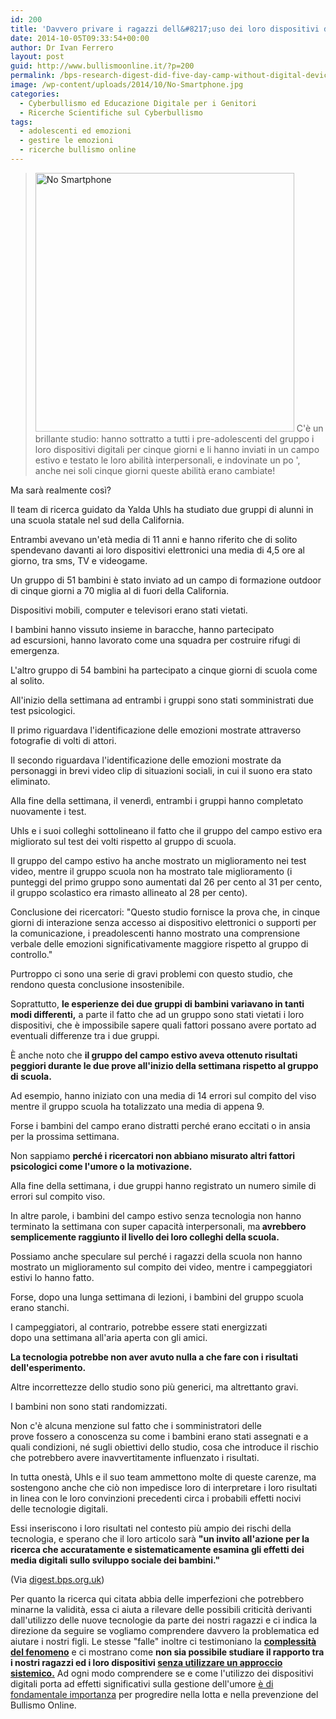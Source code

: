 ```yaml
---
id: 200
title: 'Davvero privare i ragazzi dell&#8217;uso dei loro dispositivi digitali incrementa le loro abilità interpersonali?'
date: 2014-10-05T09:33:54+00:00
author: Dr Ivan Ferrero
layout: post
guid: http://www.bullismoonline.it/?p=200
permalink: /bps-research-digest-did-five-day-camp-without-digital-devices-really-boost-childrens-interpersonal-skills/
image: /wp-content/uploads/2014/10/No-Smartphone.jpg
categories:
  - Cyberbullismo ed Educazione Digitale per i Genitori
  - Ricerche Scientifiche sul Cyberbullismo
tags:
  - adolescenti ed emozioni
  - gestire le emozioni
  - ricerche bullismo online
---
```

<blockquote><a href="http://www.bullismoonline.it/wp-content/uploads/2014/10/No-Smartphone.jpg"><img class="alignleft wp-image-204 size-full" src="http://www.bullismoonline.it/wp-content/uploads/2014/10/No-Smartphone.jpg" alt="No Smartphone" width="414" height="414" /></a> C'è un brillante studio: hanno sottratto a tutti i pre-adolescenti del gruppo i loro dispositivi digitali per cinque giorni e li hanno inviati in un campo estivo e testato le loro abilità interpersonali, e indovinate un po ', anche nei soli cinque giorni queste abilità erano cambiate!</blockquote>
Ma sarà realmente così?

Il team di ricerca guidato da Yalda Uhls ha studiato due gruppi di alunni in una scuola statale nel sud della California.

Entrambi avevano un'età media di 11 anni e hanno riferito che di solito spendevano davanti ai loro dispositivi elettronici una media di 4,5 ore al giorno, tra sms, TV e videogame.

Un gruppo di 51 bambini è stato inviato ad un campo di formazione outdoor di cinque giorni a 70 miglia al di fuori della California.

Dispositivi mobili, computer e televisori erano stati vietati.

I bambini hanno vissuto insieme in baracche, hanno partecipato ad escursioni, hanno lavorato come una squadra per costruire rifugi di emergenza.

L'altro gruppo di 54 bambini ha partecipato a cinque giorni di scuola come al solito.

All'inizio della settimana ad entrambi i gruppi sono stati somministrati due test psicologici.

Il primo riguardava l'identificazione delle emozioni mostrate attraverso fotografie di volti di attori.

Il secondo riguardava l'identificazione delle emozioni mostrate da personaggi in brevi video clip di situazioni sociali, in cui il suono era stato eliminato.

Alla fine della settimana, il venerdì, entrambi i gruppi hanno completato nuovamente i test.

Uhls e i suoi colleghi sottolineano il fatto che il gruppo del campo estivo era migliorato sul test dei volti rispetto al gruppo di scuola.

Il gruppo del campo estivo ha anche mostrato un miglioramento nei test video, mentre il gruppo scuola non ha mostrato tale miglioramento (i punteggi del primo gruppo sono aumentati dal 26 per cento al 31 per cento, il gruppo scolastico era rimasto allineato al 28 per cento).

Conclusione dei ricercatori: "Questo studio fornisce la prova che, in cinque giorni di interazione senza accesso ai dispositivo elettronici o supporti per la comunicazione, i preadolescenti hanno mostrato una comprensione verbale delle emozioni significativamente maggiore rispetto al gruppo di controllo."

Purtroppo ci sono una serie di gravi problemi con questo studio, che rendono questa conclusione insostenibile.

Soprattutto, <strong>le esperienze dei due gruppi di bambini variavano in tanti modi differenti,</strong> a parte il fatto che ad un gruppo sono stati vietati i loro dispositivi, che è impossibile sapere quali fattori possano avere portato ad eventuali differenze tra i due gruppi.

È anche noto che <strong>il gruppo del campo estivo aveva ottenuto risultati peggiori durante le due prove all'inizio della settimana rispetto al gruppo di scuola.</strong>

Ad esempio, hanno iniziato con una media di 14 errori sul compito del viso mentre il gruppo scuola ha totalizzato una media di appena 9.

Forse i bambini del campo erano distratti perché erano eccitati o in ansia per la prossima settimana.

Non sappiamo <strong>perché i ricercatori non abbiano misurato altri fattori psicologici come l'umore o la motivazione.</strong>

Alla fine della settimana, i due gruppi hanno registrato un numero simile di errori sul compito viso.

In altre parole, i bambini del campo estivo senza tecnologia non hanno terminato la settimana con super capacità interpersonali, ma<strong> avrebbero semplicemente raggiunto il livello dei loro colleghi della scuola.</strong>

Possiamo anche speculare sul perché i ragazzi della scuola non hanno mostrato un miglioramento sul compito dei video, mentre i campeggiatori estivi lo hanno fatto.

Forse, dopo una lunga settimana di lezioni, i bambini del gruppo scuola erano stanchi.

I campeggiatori, al contrario, potrebbe essere stati energizzati dopo una settimana all'aria aperta con gli amici.

<strong>La tecnologia potrebbe non aver avuto nulla a che fare con i risultati dell'esperimento.</strong>

Altre incorrettezze dello studio sono più generici, ma altrettanto gravi.

I bambini non sono stati randomizzati.

Non c'è alcuna menzione sul fatto che i somministratori delle prove fossero a conoscenza su come i bambini erano stati assegnati e a quali condizioni, né sugli obiettivi dello studio, cosa che introduce il rischio che potrebbero avere inavvertitamente influenzato i risultati.

In tutta onestà, Uhls e il suo team ammettono molte di queste carenze, ma sostengono anche che ciò non impedisce loro di interpretare i loro risultati in linea con le loro convinzioni precedenti circa i probabili effetti nocivi delle tecnologie digitali.

Essi inseriscono i loro risultati nel contesto più ampio dei rischi della tecnologia, e sperano che il loro articolo sarà <strong>"un invito all'azione per la ricerca che accuratamente e sistematicamente esamina gli effetti dei media digitali sullo sviluppo sociale dei bambini."</strong>
<div class="expresscurate_source" style="height: auto;">

(Via <a class="expresscurated" href="http://digest.bps.org.uk/2014/10/did-five-day-camp-without-digital.html" rel="nofollow" data-curated-url="http://digest.bps.org.uk/2014/10/did-five-day-camp-without-digital.html">digest.bps.org.uk</a>)

</div>
<div id="annotation-67dd0367-e927-42f5-b142-86709cc8beab" class="expresscurate_annotate" style="height: auto;">Per quanto la ricerca qui citata abbia delle imperfezioni che potrebbero minarne la validità, essa ci aiuta a rilevare delle possibili criticità derivanti dall'utilizzo delle nuove tecnologie da parte dei nostri ragazzi e ci indica la direzione da seguire se vogliamo comprendere davvero la problematica ed aiutare i nostri figli. Le stesse "falle" inoltre ci testimoniano la <a title="Bullismo Online: statistiche dal Mondo [Infografica]" href="http://www.bullismoonline.it/bullismo-online-statistiche-dal-mondo-infografica/"><strong>complessità del fenomeno</strong></a> e ci mostrano come <strong>non sia possibile studiare il rapporto tra i nostri ragazzi ed i loro dispositivi <a title="Cyberbulllismo e bullismo tradizionale: un po’ di numeri" href="http://www.bullismoonline.it/cyberbulllismo-e-bullismo-tradizionale-mass-media/">senza utilizzare un approccio sistemico.</a></strong> Ad ogni modo comprendere se e come l'utilizzo dei dispositivi digitali porta ad effetti significativi sulla gestione dell'umore <a title="Ecco come un eccessivo Multitasking potrebbe influenzare il tuo Cervello" href="http://www.bullismoonline.it/come-eccessivo-multitasking-potrebbe-influenzare-tuo-cervello/">è di fondamentale importanza</a> per progredire nella lotta e nella prevenzione del Bullismo Online.</div>
